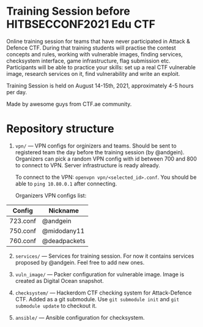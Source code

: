 # Training Session before HITBSECCONF2021 Edu CTF

Online training session for teams that have never participated in Attack & Defence CTF. During that training students will practise the contest concepts and rules, working with vulnerable images, finding services, checksystem interface, game infrastructure, flag submission etc. Participants will be able to practice your skills: set up a real CTF vulnerable image, research services on it, find vulnerability and write an exploit.

Training Session is held on August 14-15th, 2021, approximately 4-5 hours per day.

Made by awesome guys from CTF.ae community.

# Repository structure

1. `vpn/` — VPN configs for orginizers and teams. Should be sent to registered team the day before the training session (by @andgein).
    Organizers can pick a random VPN config with id between 700 and 800 to connect to VPN. Server infrastructure is ready already.
    
    To connect to the VPN: `openvpn vpn/<selected_id>.conf`. You should be able to `ping 10.80.0.1` after connecting.

    Organizers VPN configs list:
    
| Config   | Nickname |
|----------|----------|
| 723.conf | @andgein |
| 750.conf | @midodany11 |
| 760.conf | @deadpackets |

2. `services/` — Services for training session. For now it contains services proposed by @andgein. Feel free to add new ones.

3. `vuln_image/` — Packer configuration for vulnerable image. Image is created as Digital Ocean snapshot.

4. `checksystem/` — Hackerdom CTF checking system for Attack-Defence CTF. Added as a git submodule. Use `git submodule init` and `git submodule update` to checkout it.

5. `ansible/` — Ansible configuration for checksystem.
